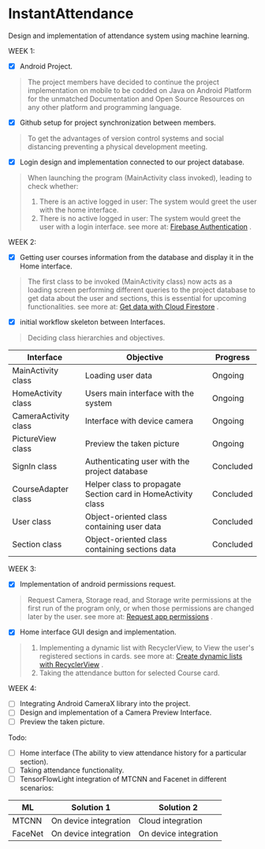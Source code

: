 # InstantAttendance
Design and implementation of attendance system using machine learning.


WEEK 1:
- [x] Android Project.
> The project members have decided to continue the project implementation on mobile to be codded on Java on Android Platform for the unmatched Documentation and Open Source Resources on any other platform and programming language.

- [x] Github setup for project synchronization between members.
> To get the advantages of version control systems and social distancing preventing a physical development meeting.

- [x] Login design and implementation connected to our project database.
> When launching the program (MainActivity class invoked), leading to check whether: 
> 1. There is an active logged in user: The system would greet the user with the home interface. 
> 2. There is no active logged in user: The system would greet the user with a login interface.
see more at: [Firebase Authentication](https://firebase.google.com/docs/auth) .

WEEK 2:
- [x] Getting user courses information from the database and display it in the Home interface.
> The first class to be invoked (MainActivity class) now acts as a loading screen performing different queries to the project database to get data about the user and sections, this is essential for upcoming functionalities.
see more at: [Get data with Cloud Firestore](https://firebase.google.com/docs/firestore/query-data/get-data) .

- [x] initial workflow skeleton between Interfaces.
> Deciding class hierarchies and objectives.

| Interface | Objective | Progress |
| --- | --- | --- |
| MainActivity class | Loading user data | Ongoing |
| HomeActivity class | Users main interface with the system | Ongoing |
| CameraActivity class | Interface with device camera | Ongoing |
| PictureView class | Preview the taken picture | Ongoing |
| SignIn class | Authenticating user with the project database | Concluded |
| CourseAdapter class | Helper class to propagate Section card in HomeActivity class | Concluded |
| User class | Object-oriented class containing user data | Concluded |
| Section class | Object-oriented class containing sections data | Concluded |

WEEK 3:
- [x] Implementation of android permissions request.
 > Request Camera, Storage read, and Storage write permissions at the first run of the program only, or when those permissions are changed later by the user.
 see more at: [Request app permissions](https://developer.android.com/training/permissions/requesting) .
 
- [x] Home interface GUI design and implementation.
> 1. Implementing a dynamic list with RecyclerView, to View the user's registered sections in cards. see more at: [Create dynamic lists with RecyclerView](https://developer.android.com/guide/topics/ui/layout/recyclerview) .
> 2. Taking the attendance button for selected Course card. 

WEEK 4:
- [ ] Integrating Android CameraX library into the project.
- [ ] Design and implementation of a Camera Preview Interface.
- [ ] Preview the taken picture.

Todo:
- [ ] Home interface (The ability to view attendance history for a particular section).
- [ ] Taking attendance functionality.
- [ ] TensorFlowLight integration of MTCNN and Facenet in different scenarios:

| ML | Solution 1 | Solution 2 |
| --- | --- | --- |
| MTCNN | On device integration | Cloud integration |
| FaceNet | On device integration | On device integration |


